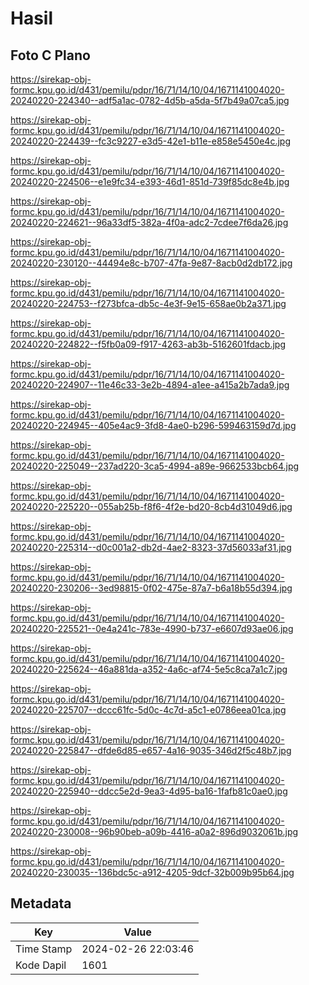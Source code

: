 # Hasil

## Foto C Plano

https://sirekap-obj-formc.kpu.go.id/d431/pemilu/pdpr/16/71/14/10/04/1671141004020-20240220-224340--adf5a1ac-0782-4d5b-a5da-5f7b49a07ca5.jpg

https://sirekap-obj-formc.kpu.go.id/d431/pemilu/pdpr/16/71/14/10/04/1671141004020-20240220-224439--fc3c9227-e3d5-42e1-b11e-e858e5450e4c.jpg

https://sirekap-obj-formc.kpu.go.id/d431/pemilu/pdpr/16/71/14/10/04/1671141004020-20240220-224506--e1e9fc34-e393-46d1-851d-739f85dc8e4b.jpg

https://sirekap-obj-formc.kpu.go.id/d431/pemilu/pdpr/16/71/14/10/04/1671141004020-20240220-224621--96a33df5-382a-4f0a-adc2-7cdee7f6da26.jpg

https://sirekap-obj-formc.kpu.go.id/d431/pemilu/pdpr/16/71/14/10/04/1671141004020-20240220-230120--44494e8c-b707-47fa-9e87-8acb0d2db172.jpg

https://sirekap-obj-formc.kpu.go.id/d431/pemilu/pdpr/16/71/14/10/04/1671141004020-20240220-224753--f273bfca-db5c-4e3f-9e15-658ae0b2a371.jpg

https://sirekap-obj-formc.kpu.go.id/d431/pemilu/pdpr/16/71/14/10/04/1671141004020-20240220-224822--f5fb0a09-f917-4263-ab3b-5162601fdacb.jpg

https://sirekap-obj-formc.kpu.go.id/d431/pemilu/pdpr/16/71/14/10/04/1671141004020-20240220-224907--11e46c33-3e2b-4894-a1ee-a415a2b7ada9.jpg

https://sirekap-obj-formc.kpu.go.id/d431/pemilu/pdpr/16/71/14/10/04/1671141004020-20240220-224945--405e4ac9-3fd8-4ae0-b296-599463159d7d.jpg

https://sirekap-obj-formc.kpu.go.id/d431/pemilu/pdpr/16/71/14/10/04/1671141004020-20240220-225049--237ad220-3ca5-4994-a89e-9662533bcb64.jpg

https://sirekap-obj-formc.kpu.go.id/d431/pemilu/pdpr/16/71/14/10/04/1671141004020-20240220-225220--055ab25b-f8f6-4f2e-bd20-8cb4d31049d6.jpg

https://sirekap-obj-formc.kpu.go.id/d431/pemilu/pdpr/16/71/14/10/04/1671141004020-20240220-225314--d0c001a2-db2d-4ae2-8323-37d56033af31.jpg

https://sirekap-obj-formc.kpu.go.id/d431/pemilu/pdpr/16/71/14/10/04/1671141004020-20240220-230206--3ed98815-0f02-475e-87a7-b6a18b55d394.jpg

https://sirekap-obj-formc.kpu.go.id/d431/pemilu/pdpr/16/71/14/10/04/1671141004020-20240220-225521--0e4a241c-783e-4990-b737-e6607d93ae06.jpg

https://sirekap-obj-formc.kpu.go.id/d431/pemilu/pdpr/16/71/14/10/04/1671141004020-20240220-225624--46a881da-a352-4a6c-af74-5e5c8ca7a1c7.jpg

https://sirekap-obj-formc.kpu.go.id/d431/pemilu/pdpr/16/71/14/10/04/1671141004020-20240220-225707--dccc61fc-5d0c-4c7d-a5c1-e0786eea01ca.jpg

https://sirekap-obj-formc.kpu.go.id/d431/pemilu/pdpr/16/71/14/10/04/1671141004020-20240220-225847--dfde6d85-e657-4a16-9035-346d2f5c48b7.jpg

https://sirekap-obj-formc.kpu.go.id/d431/pemilu/pdpr/16/71/14/10/04/1671141004020-20240220-225940--ddcc5e2d-9ea3-4d95-ba16-1fafb81c0ae0.jpg

https://sirekap-obj-formc.kpu.go.id/d431/pemilu/pdpr/16/71/14/10/04/1671141004020-20240220-230008--96b90beb-a09b-4416-a0a2-896d9032061b.jpg

https://sirekap-obj-formc.kpu.go.id/d431/pemilu/pdpr/16/71/14/10/04/1671141004020-20240220-230035--136bdc5c-a912-4205-9dcf-32b009b95b64.jpg


## Metadata

| Key        | Value               |
| ---------- | ------------------- |
| Time Stamp | 2024-02-26 22:03:46 |
| Kode Dapil | 1601                |



